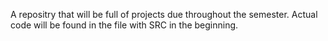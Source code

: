 A repositry that will be full of projects due throughout the semester.
Actual code will be found in the file with SRC in the beginning.
